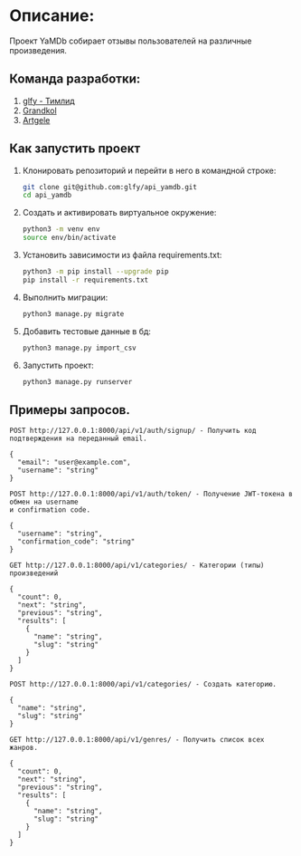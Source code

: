 # Описание:

Проект YaMDb собирает отзывы пользователей на различные произведения.

## Команда разработки:

1) [glfy - Тимлид](https://github.com/glfy)
2) [Grandkol](https://github.com/Grandkol)
3) [Artgele](https://github.com/artgele)

## Как запустить проект

1. Клонировать репозиторий и перейти в него в командной строке:

   ```bash
   git clone git@github.com:glfy/api_yamdb.git
   cd api_yamdb

2. Cоздать и активировать виртуальное окружение:

   ```bash
   python3 -m venv env
   source env/bin/activate

3. Установить зависимости из файла requirements.txt:

   ```bash
   python3 -m pip install --upgrade pip
   pip install -r requirements.txt

4. Выполнить миграции:

   ```bash
   python3 manage.py migrate
   
5. Добавить тестовые данные в бд:

   ```bash
   python3 manage.py import_csv

5. Запустить проект:

   ```bash
   python3 manage.py runserver

## Примеры запросов.

```
POST http://127.0.0.1:8000/api/v1/auth/signup/ - Получить код подтверждения на переданный email.

{
  "email": "user@example.com",
  "username": "string"
}
```

```
POST http://127.0.0.1:8000/api/v1/auth/token/ - Получение JWT-токена в обмен на username 
и confirmation code. 

{
  "username": "string",
  "confirmation_code": "string"
}
```

```
GET http://127.0.0.1:8000/api/v1/categories/ - Категории (типы) произведений

{
  "count": 0,
  "next": "string",
  "previous": "string",
  "results": [
    {
      "name": "string",
      "slug": "string"
    }
  ]
}
```

```
POST http://127.0.0.1:8000/api/v1/categories/ - Создать категорию. 

{
  "name": "string",
  "slug": "string"
}
```

```
GET http://127.0.0.1:8000/api/v1/genres/ - Получить список всех жанров.

{
  "count": 0,
  "next": "string",
  "previous": "string",
  "results": [
    {
      "name": "string",
      "slug": "string"
    }
  ]
}
```